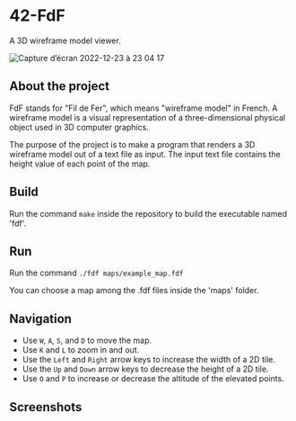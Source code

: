 # 42-FdF
A 3D wireframe model viewer.	

![Capture d’écran 2022-12-23 à 23 04 17](https://user-images.githubusercontent.com/48589114/209409414-74a29035-cfce-45ed-9d7b-d32ee2d0f1ec.png)

## About the project
FdF stands for "Fil de Fer", which means "wireframe model" in French. A wireframe model is a visual representation of a three-dimensional physical object used in 3D computer graphics.

The purpose of the project is to make a program that renders a 3D wireframe model out of a text file as input. The input text file contains the height value of each point of the map.

## Build
Run the command `make` inside the repository to build the executable named 'fdf'.

## Run
Run the command `./fdf maps/example_map.fdf`

You can choose a map among the .fdf files inside the 'maps' folder.

## Navigation
- Use `W`, `A`, `S`, and `D` to move the map.
- Use `K` and `L` to zoom in and out.
- Use the `Left` and `Right` arrow keys to increase the width of a 2D tile.
- Use the `Up` and `Down` arrow keys to decrease the height of a 2D tile.
- Use `O` and `P` to increase or decrease the altitude of the elevated points.

## Screenshots

